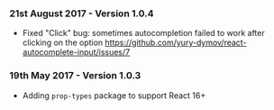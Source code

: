 ### 21st August 2017 - Version 1.0.4
- Fixed "Click" bug: sometimes autocompletion failed to work after clicking on the option https://github.com/yury-dymov/react-autocomplete-input/issues/7

### 19th May 2017 - Version 1.0.3
- Adding `prop-types` package to support React 16+
